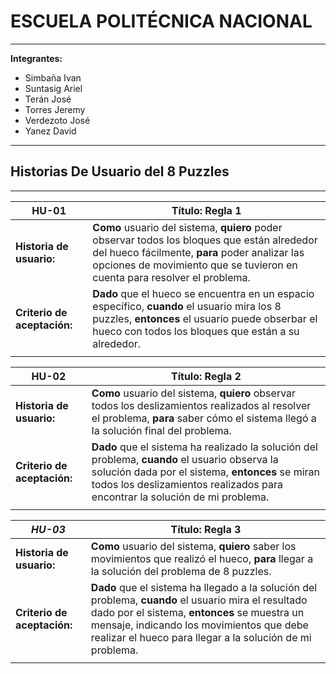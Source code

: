 # ESCUELA POLITÉCNICA NACIONAL

---

**Integrantes:**

- Simbaña Ivan
- Suntasig Ariel
- Terán José
- Torres Jeremy
- Verdezoto José
- Yanez David

---

## Historias De Usuario del 8 Puzzles

---

| **HU-01**                   | **Título:** Regla 1                                                                                                                                                                                                         |
| --------------------------- | --------------------------------------------------------------------------------------------------------------------------------------------------------------------------------------------------------------------------- |
| **Historia de usuario:**    | **Como** usuario del sistema, **quiero** poder observar todos los bloques que están alrededor del hueco fácilmente, **para** poder analizar las opciones de movimiento que se tuvieron en cuenta para resolver el problema. |
| **Criterio de aceptación:** | **Dado** que el hueco se encuentra en un espacio específico, **cuando** el usuario mira los 8 puzzles, **entonces** el usuario puede obserbar el hueco con todos los bloques que están a su alrededor.                      |
|                             |                                                                                                                                                                                                                             |

| **HU-02**                   | **Título:** Regla 2                                                                                                                                                                                                                |
| --------------------------- | ---------------------------------------------------------------------------------------------------------------------------------------------------------------------------------------------------------------------------------- |
| **Historia de usuario:**    | **Como** usuario del sistema, **quiero** observar todos los deslizamientos realizados al resolver el problema, **para** saber cómo el sistema llegó a la solución final del problema.                                              |
| **Criterio de aceptación:** | **Dado** que el sistema ha realizado la solución del problema, **cuando** el usuario observa la solución dada por el sistema, **entonces** se miran todos los deslizamientos realizados para encontrar la solución de mi problema. |
|                             |                                                                                                                                                                                                                                    |

| **_HU-03_**                 | **Título:** Regla 3                                                                                                                                                                                                                                                                                            |
| --------------------------- | ---------------------------------------------------------------------------------------------------------------------------------------------------------------------------------------------------------------------------------- |
| **Historia de usuario:**    | **Como** usuario del sistema, **quiero** saber los movimientos que realizó el hueco, **para** llegar a la solución del problema de 8 puzzles.                                                                                                                  |
| **Criterio de aceptación:** | **Dado** que el sistema ha llegado a la solución del problema, **cuando** el usuario mira el resultado dado por el sistema, **entonces** se muestra un mensaje, indicando los movimientos que debe realizar el hueco para llegar a la solución de mi problema. |
|                             |                                                                                                                                                                                                                                    |
